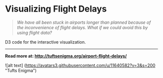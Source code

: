 # Visualizing Flight Delays

> *We have all been stuck in airports longer than planned because of the inconvenience of flight delays. What if we could avoid this by using flight data?*

D3 code for the interactive visualization.

---

**Read more at: http://tuftsenigma.org/airport-flight-delays/**

![alt text] (https://avatars3.githubusercontent.com/u/11640582?v=3&s=200 "Tufts Enigma")
